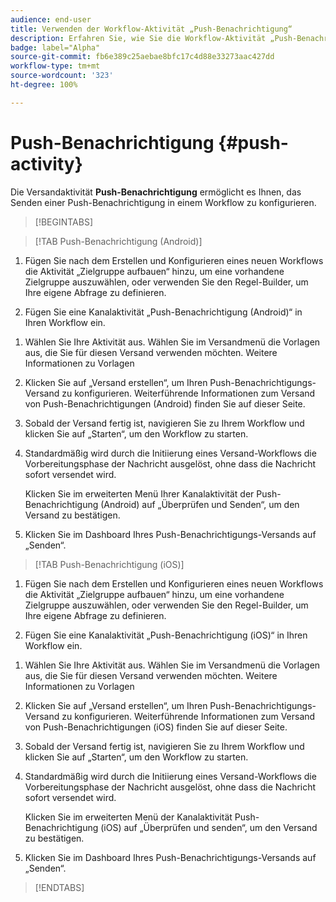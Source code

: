 ```yaml
---
audience: end-user
title: Verwenden der Workflow-Aktivität „Push-Benachrichtigung“
description: Erfahren Sie, wie Sie die Workflow-Aktivität „Push-Benachrichtigung“ verwenden
badge: label="Alpha"
source-git-commit: fb6e389c25aebae8bfc17c4d88e33273aac427dd
workflow-type: tm+mt
source-wordcount: '323'
ht-degree: 100%

---
```



# Push-Benachrichtigung {#push-activity}

Die Versandaktivität **Push-Benachrichtigung** ermöglicht es Ihnen, das Senden einer Push-Benachrichtigung in einem Workflow zu konfigurieren.

>[!BEGINTABS]

>[!TAB Push-Benachrichtigung (Android)]

1. Fügen Sie nach dem Erstellen und Konfigurieren eines neuen Workflows die Aktivität „Zielgruppe aufbauen“ hinzu, um eine vorhandene Zielgruppe auszuwählen, oder verwenden Sie den Regel-Builder, um Ihre eigene Abfrage zu definieren.

1. Fügen Sie eine Kanalaktivität „Push-Benachrichtigung (Android)“ in Ihren Workflow ein.

<!--
1. Select the Type of delivery:

    * Single delivery: Choose this option if you want the push notification to be sent only once. You have the flexibility to choose whether or not to include an outbound transition from this activity.

    * Recurring delivery: Choose this option if you want the push notification to be sent multiple times based on a defined frequency. The frequency can be configured using a Scheduler activity, allowing you to schedule the push notification to be sent at regular intervals.
-->

1. Wählen Sie Ihre Aktivität aus. Wählen Sie im Versandmenü die Vorlagen aus, die Sie für diesen Versand verwenden möchten. Weitere Informationen zu Vorlagen

1. Klicken Sie auf „Versand erstellen“, um Ihren Push-Benachrichtigungs-Versand zu konfigurieren. Weiterführende Informationen zum Versand von Push-Benachrichtigungen (Android) finden Sie auf dieser Seite.

1. Sobald der Versand fertig ist, navigieren Sie zu Ihrem Workflow und klicken Sie auf „Starten“, um den Workflow zu starten.

1. Standardmäßig wird durch die Initiierung eines Versand-Workflows die Vorbereitungsphase der Nachricht ausgelöst, ohne dass die Nachricht sofort versendet wird.

   Klicken Sie im erweiterten Menü Ihrer Kanalaktivität der Push-Benachrichtigung (Android) auf „Überprüfen und Senden“, um den Versand zu bestätigen.

1. Klicken Sie im Dashboard Ihres Push-Benachrichtigungs-Versands auf „Senden“.

>[!TAB Push-Benachrichtigung (iOS)]

1. Fügen Sie nach dem Erstellen und Konfigurieren eines neuen Workflows die Aktivität „Zielgruppe aufbauen“ hinzu, um eine vorhandene Zielgruppe auszuwählen, oder verwenden Sie den Regel-Builder, um Ihre eigene Abfrage zu definieren.

1. Fügen Sie eine Kanalaktivität „Push-Benachrichtigung (iOS)“ in Ihren Workflow ein.

<!--
1. Select the Type of delivery:

    * Single delivery: Choose this option if you want the push notification to be sent only once. You have the flexibility to choose whether or not to include an outbound transition from this activity.

    * Recurring delivery: Choose this option if you want the push notification to be sent multiple times based on a defined frequency. The frequency can be configured using a Scheduler activity, allowing you to schedule the push notification to be sent at regular intervals.
-->

1. Wählen Sie Ihre Aktivität aus. Wählen Sie im Versandmenü die Vorlagen aus, die Sie für diesen Versand verwenden möchten. Weitere Informationen zu Vorlagen

1. Klicken Sie auf „Versand erstellen“, um Ihren Push-Benachrichtigungs-Versand zu konfigurieren. Weiterführende Informationen zum Versand von Push-Benachrichtigungen (iOS) finden Sie auf dieser Seite.

1. Sobald der Versand fertig ist, navigieren Sie zu Ihrem Workflow und klicken Sie auf „Starten“, um den Workflow zu starten.

1. Standardmäßig wird durch die Initiierung eines Versand-Workflows die Vorbereitungsphase der Nachricht ausgelöst, ohne dass die Nachricht sofort versendet wird.

   Klicken Sie im erweiterten Menü der Kanalaktivität Push-Benachrichtigung (iOS) auf „Überprüfen und senden“, um den Versand zu bestätigen.

1. Klicken Sie im Dashboard Ihres Push-Benachrichtigungs-Versands auf „Senden“.

>[!ENDTABS]